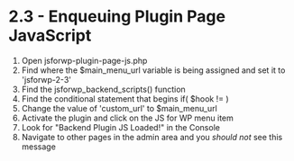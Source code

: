 # 2.3 - Enqueuing Plugin Page JavaScript

1. Open jsforwp-plugin-page-js.php
2. Find where the $main_menu_url variable is being assigned and set it to 'jsforwp-2-3'
3. Find the jsforwp_backend_scripts() function
4. Find the conditional statement that begins if( $hook != )
5. Change the value of 'custom_url' to $main_menu_url
6. Activate the plugin and click on the JS for WP menu item
7. Look for "Backend Plugin JS Loaded!" in the Console
8. Navigate to other pages in the admin area and you _should not_ see this message
